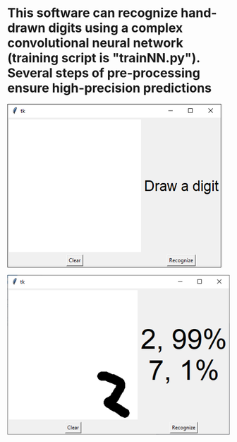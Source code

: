 # This software can recognize hand-drawn digits using a complex convolutional neural network (training script is "trainNN.py"). Several steps of pre-processing ensure high-precision predictions
![Ready to go](https://github.com/DavidHelmeczi/DigitRec-NeuralNetwork/blob/master/image1.png)

![The wonders of pre-processing](https://github.com/DavidHelmeczi/DigitRec-NeuralNetwork/blob/master/picture.png)
